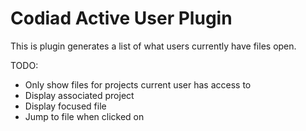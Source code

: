 # Codiad Active User Plugin

This is plugin generates a list of what users currently have files open.


TODO:
 - Only show files for projects current user has access to
 - Display associated project
 - Display focused file
 - Jump to file when clicked on
 

